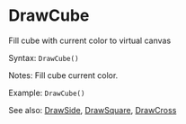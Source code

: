 # DrawCube

Fill cube with current color to virtual canvas

Syntax: `DrawCube()`

Notes: Fill cube current color.

Example: `DrawCube()`

See also: [DrawSide](/api-native-functions/drawside.md), [DrawSquare](/api-native-functions/drawsquare.md), [DrawCross](/api-native-functions/drawcross.md)

